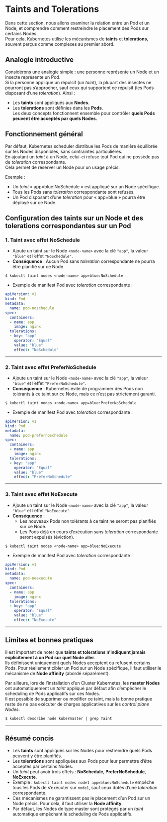 # Taints and Tolerations

Dans cette section, nous allons examiner la relation entre un Pod et un Node, et comprendre comment restreindre le placement des Pods sur certains Nodes.\
Pour cela, Kubernetes utilise les mécanismes de **taints** et **tolerations**, souvent perçus comme complexes au premier abord.

## Analogie introductive
Considérons une analogie simple : une personne représente un Node et un insecte représente un Pod.\
Si la personne applique un répulsif (un *taint*), la plupart des insectes ne pourront pas s’approcher, sauf ceux qui supportent ce répulsif (les Pods disposant d’une *toleration*). Ainsi :
- Les **taints** sont appliqués aux **Nodes**.
- Les **tolerations** sont définies dans les **Pods**.  
  Les deux concepts fonctionnent ensemble pour contrôler **quels Pods peuvent être acceptés par quels Nodes.**

## Fonctionnement général
Par défaut, Kubernetes scheduler distribue les Pods de manière équilibrée sur les Nodes disponibles, sans contraintes particulières.\
En ajoutant un *taint* à un Node, celui-ci refuse tout Pod qui ne possède pas de *toleration* correspondante.\
Cela permet de réserver un Node pour un usage précis.

Exemple :
- Un *taint* « app=blue:NoSchedule » est appliqué sur un Node spécifique.
- Tous les Pods sans *toleration* correspondante sont refusés.
- Un Pod disposant d’une *toleration* pour « app=blue » pourra être déployé sur ce Node.

## Configuration des taints sur un Node et des tolerations correspondantes sur un Pod

### 1. Taint avec effet **NoSchedule**

- Ajoute un taint sur le Node `<node-name>` avec la clé `"app"`, la valeur `"blue"` et l’effet `"NoSchedule"`.
- **Conséquence** : Aucun Pod sans *toleration* correspondante ne pourra être planifié sur ce Node.

```
$ kubectl taint nodes <node-name> app=blue:NoSchedule
```

- Exemple de manifest Pod avec *toleration* correspondante :

```yaml
apiVersion: v1
kind: Pod
metadata:
  name: pod-noschedule
spec:
  containers:
  - name: app
    image: nginx
  tolerations:
  - key: "app"
    operator: "Equal"
    value: "blue"
    effect: "NoSchedule"
```

***

### 2. Taint avec effet **PreferNoSchedule**

- Ajoute un taint sur le Node `<node-name>` avec la clé `"app"`, la valeur `"blue"` et l’effet `"PreferNoSchedule"`.
- **Conséquence** : Kubernetes évite de programmer des Pods non tolérants à ce taint sur ce Node, mais ce n’est pas strictement garanti.

```
$ kubectl taint nodes <node-name> app=blue:PreferNoSchedule
```

- Exemple de manifest Pod avec *toleration* correspondante :

```yaml
apiVersion: v1
kind: Pod
metadata:
  name: pod-prefernoschedule
spec:
  containers:
  - name: app
    image: nginx
  tolerations:
  - key: "app"
    operator: "Equal"
    value: "blue"
    effect: "PreferNoSchedule"
```

***

### 3. Taint avec effet **NoExecute**

- Ajoute un taint sur le Node `<node-name>` avec la clé `"app"`, la valeur `"blue"` et l’effet `"NoExecute"`.
- **Conséquence** :
    - Les nouveaux Pods non tolérants à ce taint ne seront pas planifiés sur ce Node.
    - Les Pods déjà en cours d’exécution sans *toleration* correspondante seront expulsés (éviction).

```
$ kubectl taint nodes <node-name> app=blue:NoExecute
```

- Exemple de manifest Pod avec *toleration* correspondante :

```yaml
apiVersion: v1
kind: Pod
metadata:
  name: pod-noexecute
spec:
  containers:
  - name: app
    image: nginx
  tolerations:
  - key: "app"
    operator: "Equal"
    value: "blue"
    effect: "NoExecute"
```

***

## Limites et bonnes pratiques
Il est important de noter que **taints et tolerations n’indiquent jamais explicitement à un Pod sur quel Node aller**.\
Ils définissent uniquement quels Nodes acceptent ou refusent certains Pods. Pour réellement cibler un Pod sur un Node spécifique, il faut utiliser le mécanisme de **Node affinity** (abordé séparément).

Par ailleurs, lors de l’installation d’un Cluster Kubernetes, les **master Nodes** ont automatiquement un *taint* appliqué par défaut afin d’empêcher le scheduling de Pods applicatifs sur ces Nodes.\
Il est possible de supprimer ou modifier ce taint, mais la bonne pratique reste de ne pas exécuter de charges applicatives sur les *control plane Nodes*.
```
$ kubectl describe node kubermaster | grep Taint
```

***

## Résumé concis

- Les **taints** sont appliqués sur les Nodes pour restreindre quels Pods peuvent y être planifiés.
- Les **tolerations** sont appliquées aux Pods pour leur permettre d’être acceptés par certains Nodes.
- Un *taint* peut avoir trois effets : **NoSchedule**, **PreferNoSchedule**, **NoExecute**.
- Exemple : `kubectl taint nodes node1 app=blue:NoSchedule` empêche tous les Pods de s’exécuter sur `node1`, sauf ceux dotés d’une *toleration* correspondante.
- Ces mécanismes ne garantissent pas le placement d’un Pod sur un Node précis. Pour cela, il faut utiliser la **Node affinity**.
- Par défaut, les Nodes de type master sont protégés par un *taint* automatique empêchant le scheduling de Pods applicatifs.
